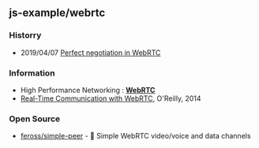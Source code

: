 ## js-example/webrtc


### Historry
- 2019/04/07 [Perfect negotiation in WebRTC](https://blog.mozilla.org/webrtc/perfect-negotiation-in-webrtc/)

### Information
- High Performance Networking : [**WebRTC**](https://hpbn.co/webrtc/)
- [Real-Time Communication with WebRTC](http://subnets.ru/books/real-time-communication-with-webrtc-peer-to-peer-in-the-browser.pdf), O'Reilly, 2014

### Open Source
- [feross/simple-peer](https://github.com/feross/simple-peer) - 📡 Simple WebRTC video/voice and data channels

